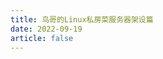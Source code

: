 ```yaml
---
title: 鸟哥的Linux私房菜服务器架设篇
date: 2022-09-19
article: false
---
```


<PDF url="http://www.deadly-exception.icu:7779/pdf/%E6%8A%80%E6%9C%AF/%E9%B8%9F%E5%93%A5%E7%9A%84Linux%E7%A7%81%E6%88%BF%E8%8F%9C%E6%9C%8D%E5%8A%A1%E5%99%A8%E6%9E%B6%E8%AE%BE%E7%AF%87.pdf" height="880px"/>
